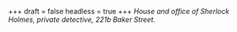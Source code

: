 
+++
draft = false
headless = true
+++
_House and office of Sherlock Holmes, private detective, 221b Baker Street._
